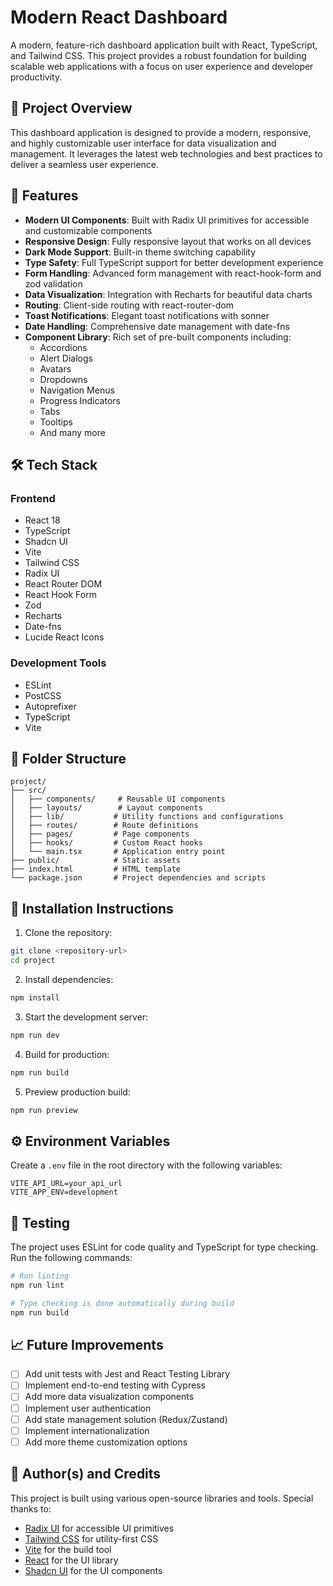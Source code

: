 # Modern React Dashboard

A modern, feature-rich dashboard application built with React, TypeScript, and Tailwind CSS. This project provides a robust foundation for building scalable web applications with a focus on user experience and developer productivity.

## 📌 Project Overview

This dashboard application is designed to provide a modern, responsive, and highly customizable user interface for data visualization and management. It leverages the latest web technologies and best practices to deliver a seamless user experience.

## 🚀 Features

- **Modern UI Components**: Built with Radix UI primitives for accessible and customizable components
- **Responsive Design**: Fully responsive layout that works on all devices
- **Dark Mode Support**: Built-in theme switching capability
- **Type Safety**: Full TypeScript support for better development experience
- **Form Handling**: Advanced form management with react-hook-form and zod validation
- **Data Visualization**: Integration with Recharts for beautiful data charts
- **Routing**: Client-side routing with react-router-dom
- **Toast Notifications**: Elegant toast notifications with sonner
- **Date Handling**: Comprehensive date management with date-fns
- **Component Library**: Rich set of pre-built components including:
  - Accordions
  - Alert Dialogs
  - Avatars
  - Dropdowns
  - Navigation Menus
  - Progress Indicators
  - Tabs
  - Tooltips
  - And many more

## 🛠️ Tech Stack

### Frontend
- React 18
- TypeScript
- Shadcn UI
- Vite
- Tailwind CSS
- Radix UI
- React Router DOM
- React Hook Form
- Zod
- Recharts
- Date-fns
- Lucide React Icons

### Development Tools
- ESLint
- PostCSS
- Autoprefixer
- TypeScript
- Vite

## 📁 Folder Structure

```
project/
├── src/
│   ├── components/     # Reusable UI components
│   ├── layouts/        # Layout components
│   ├── lib/           # Utility functions and configurations
│   ├── routes/        # Route definitions
│   ├── pages/         # Page components
│   ├── hooks/         # Custom React hooks
│   └── main.tsx       # Application entry point
├── public/            # Static assets
├── index.html         # HTML template
└── package.json       # Project dependencies and scripts
```

## 🔧 Installation Instructions

1. Clone the repository:
```bash
git clone <repository-url>
cd project
```

2. Install dependencies:
```bash
npm install
```

3. Start the development server:
```bash
npm run dev
```

4. Build for production:
```bash
npm run build
```

5. Preview production build:
```bash
npm run preview
```

## ⚙️ Environment Variables

Create a `.env` file in the root directory with the following variables:

```env
VITE_API_URL=your_api_url
VITE_APP_ENV=development
```

## 🧪 Testing

The project uses ESLint for code quality and TypeScript for type checking. Run the following commands:

```bash
# Run linting
npm run lint

# Type checking is done automatically during build
npm run build
```

## 📈 Future Improvements

- [ ] Add unit tests with Jest and React Testing Library
- [ ] Implement end-to-end testing with Cypress
- [ ] Add more data visualization components
- [ ] Implement user authentication
- [ ] Add state management solution (Redux/Zustand)
- [ ] Implement internationalization
- [ ] Add more theme customization options

## 👤 Author(s) and Credits

This project is built using various open-source libraries and tools. Special thanks to:

- [Radix UI](https://www.radix-ui.com/) for accessible UI primitives
- [Tailwind CSS](https://tailwindcss.com/) for utility-first CSS
- [Vite](https://vitejs.dev/) for the build tool
- [React](https://reactjs.org/) for the UI library
- [Shadcn UI](https://ui.shadcn.com/) for the UI components
